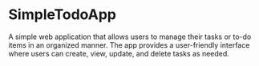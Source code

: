 # SimpleTodoApp
A simple web application that allows users to manage their tasks or to-do items in an organized manner. The app provides a user-friendly interface where users can create, view, update, and delete tasks as needed.
